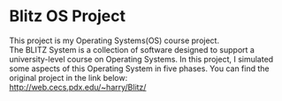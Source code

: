 # Blitz OS Project

This project is my Operating Systems(OS) course project. <br>
The BLITZ System is a collection of software designed to support a university-level course on Operating Systems. In this project, I simulated some aspects of this Operating System in five phases. You can find the original project in the link below: <br>
http://web.cecs.pdx.edu/~harry/Blitz/

